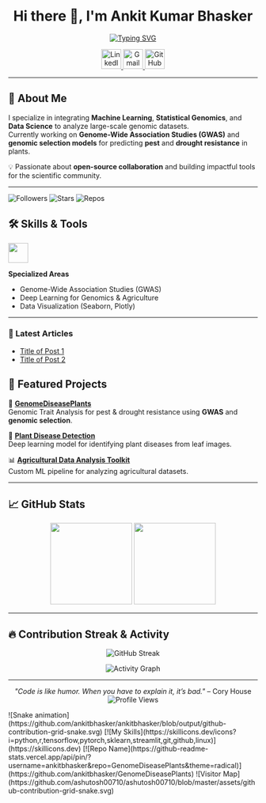 <h1 align="center">
  Hi there 👋, I'm Ankit Kumar Bhasker
</h1>

<p align="center">
  <a href="https://git.io/typing-svg">
    <img src="https://readme-typing-svg.demolab.com?font=Fira+Code&size=22&pause=1000&color=00F700&center=true&vCenter=true&width=550&lines=M.Tech+in+Data+Science+%26+AI;Genomic+Data+Analyst;Machine+Learning+Enthusiast;Open+Source+Contributor" alt="Typing SVG" />
  </a>
</p>

<p align="center">
  <a href="https://linkedin.com/in/ankit-bhasker" target="_blank">
    <img src="https://skillicons.dev/icons?i=linkedin" alt="LinkedIn" height="40"/>
  </a>
  <a href="mailto:bhasker.ankit@gmail.com">
    <img src="https://skillicons.dev/icons?i=gmail" alt="Gmail" height="40"/>
  </a>
  <a href="https://github.com/ankitbhasker" target="_blank">
    <img src="https://skillicons.dev/icons?i=github" alt="GitHub" height="40"/>
  </a>
</p>

---

## 🚀 About Me  
I specialize in integrating **Machine Learning**, **Statistical Genomics**, and **Data Science** to analyze large-scale genomic datasets.  
Currently working on **Genome-Wide Association Studies (GWAS)** and **genomic selection models** for predicting **pest** and **drought resistance** in plants.  

💡 Passionate about **open-source collaboration** and building impactful tools for the scientific community.  

---
![Followers](https://img.shields.io/github/followers/ankitbhasker?style=flat&logo=github)
![Stars](https://img.shields.io/github/stars/ankitbhasker?style=flat&logo=github)
![Repos](https://img.shields.io/badge/Public%20Repos-10-blue)


## 🛠 Skills & Tools  

<p>
  <img src="https://skillicons.dev/icons?i=python,r,pandas,numpy,sklearn,matplotlib,streamlit,tensorflow,pytorch" height="40"/>
</p>

**Specialized Areas**  
- Genome-Wide Association Studies (GWAS)  
- Deep Learning for Genomics & Agriculture  
- Data Visualization (Seaborn, Plotly)  

---

### 📝 Latest Articles
<!-- BLOG-POST-LIST:START -->
- [Title of Post 1](https://link-to-post)
- [Title of Post 2](https://link-to-post)
<!-- BLOG-POST-LIST:END -->

## 📂 Featured Projects  

🔬 **[GenomeDiseasePlants](https://github.com/ankitbhasker/GenomeDiseasePlants)**  
Genomic Trait Analysis for pest & drought resistance using **GWAS** and **genomic selection**.

🌱 **[Plant Disease Detection](https://github.com/ankitbhasker/PlantDiseaseDetection)**  
Deep learning model for identifying plant diseases from leaf images.

📊 **[Agricultural Data Analysis Toolkit](https://github.com/ankitbhasker/Agriculture-ML-Toolkit)**  
Custom ML pipeline for analyzing agricultural datasets.

---
<!--START_SECTION:waka-->

## 📈 GitHub Stats  

<p align="center">
  <img src="https://github-readme-stats.vercel.app/api?username=ankitbhasker&show_icons=true&theme=radical" height="165"/>
  <img src="https://github-readme-stats.vercel.app/api/top-langs/?username=ankitbhasker&layout=compact&theme=radical" height="165"/>
</p>

---

## 🔥 Contribution Streak & Activity  

<p align="center">
  <img src="https://streak-stats.demolab.com?user=ankitbhasker&theme=radical&hide_border=true" alt="GitHub Streak"/>
</p>

<p align="center">
  <img src="https://github-readme-activity-graph.vercel.app/graph?username=ankitbhasker&theme=react-dark&hide_border=true&area=true" alt="Activity Graph"/>
</p>

---

<p align="center">
  <i>"Code is like humor. When you have to explain it, it’s bad."</i> – Cory House  
  <br>
  <img src="https://komarev.com/ghpvc/?username=ankitbhasker&color=blue" alt="Profile Views"/>
</p>
![Snake animation](https://github.com/ankitbhasker/ankitbhasker/blob/output/github-contribution-grid-snake.svg)
[![My Skills](https://skillicons.dev/icons?i=python,r,tensorflow,pytorch,sklearn,streamlit,git,github,linux)](https://skillicons.dev)
[![Repo Name](https://github-readme-stats.vercel.app/api/pin/?username=ankitbhasker&repo=GenomeDiseasePlants&theme=radical)](https://github.com/ankitbhasker/GenomeDiseasePlants)
![Visitor Map](https://github.com/ashutosh00710/ashutosh00710/blob/master/assets/github-contribution-grid-snake.svg)
